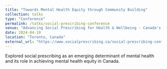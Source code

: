 ```yaml
---
title: "Towards Mental Health Equity through Community Building"
collection: talks
type: "Conference"
permalink: /talks/social-prescribing-conference
venue: "Advancing Social Prescribing for Health & Wellbeing - Canada's Social Prescribing Conference"
date: 2024-04-10
location: "Toronto, Canada"
external_url: "https://www.socialprescribing.ca/social-prescribing-conference-2024"
---
```


Explored social prescribing as an emerging determinant of mental health and its role in achieving mental health equity in Canada.
